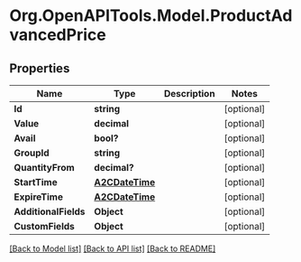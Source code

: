 # Org.OpenAPITools.Model.ProductAdvancedPrice

## Properties

Name | Type | Description | Notes
------------ | ------------- | ------------- | -------------
**Id** | **string** |  | [optional] 
**Value** | **decimal** |  | [optional] 
**Avail** | **bool?** |  | [optional] 
**GroupId** | **string** |  | [optional] 
**QuantityFrom** | **decimal?** |  | [optional] 
**StartTime** | [**A2CDateTime**](A2CDateTime.md) |  | [optional] 
**ExpireTime** | [**A2CDateTime**](A2CDateTime.md) |  | [optional] 
**AdditionalFields** | **Object** |  | [optional] 
**CustomFields** | **Object** |  | [optional] 

[[Back to Model list]](../README.md#documentation-for-models) [[Back to API list]](../README.md#documentation-for-api-endpoints) [[Back to README]](../README.md)


